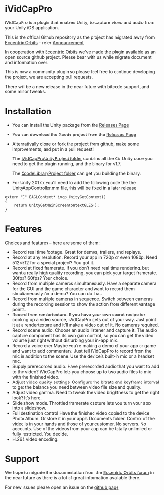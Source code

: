 # iVidCapPro
iVidCapPro is a plugin that enables Unity, to capture video and audio from your Unity iOS application.

This is the offical Github repository as the project has migrated away from [Eccentric Orbits](http://eccentric-orbits.com/eoe/site/ividcappro-unity-plugin/) - refer [Announcement](http://eccentric-orbits.com/eoe/site/2017/05/29/announcement-ividcappro-availability-ends/)

In cooperation with [Eccentric Orbits](http://eccentric-orbits.com/eoe/site/ividcappro-unity-plugin/) we've made the plugin available as an open source github project. Please bear with us while migrate document and information over. 

This is now a community plugin so please feel free to continue developing the project, we are accepting pull requests. 

There will be a new release in the near future with bitcode support, and some minor tweaks.

# Installation

* You can install the Unity package from the [Releases Page](https://github.com/ThisNetWorks/iVidCapPro/releases/latest)

* You can download the Xcode project from the [Releases Page](https://github.com/ThisNetWorks/iVidCapPro/releases/latest)

* Alternativally clone or fork the project from github, make some improvements, and put in a pull request! 

   The [iVidCapProUnityProject folder](https://github.com/ThisNetWorks/iVidCapPro/tree/master/iVidCapProUnityProject) contains all the C# Unity code you need to get the plugin running, and the binary for v1.7.
   
   The [XcodeLibraryProject folder](https://github.com/ThisNetWorks/iVidCapPro/tree/master/XcodeLibraryProject) can get you building the binary.

* For Unity 2017.x you'll need to add the following code the the UnityAppController.mm file, this will be fixed in a later release

```
extern "C" EAGLContext* ivcp_UnityGetContext()
{
    return UnityGetMainScreenContextGLES();
}
```


# Features

Choices and features – here are some of them:

* Record real time footage.
Great for demos, trailers, and replays.
* Record at any resolution.
Record your app in 720p or even 1080p. Need 512×512 for a special project? You got it.
* Record at fixed framerate.
If you don’t need real time rendering, but want a really high quality recording, you can pick your target framerate. 30fps? 60fps? Your choice.
* Record from multiple cameras simultaneously.
Have a separate camera for the GUI and the game character and want to record them simultaneously for a demo? You can do that.
* Record from multiple cameras in sequence.
Switch between cameras during the recording session to show the action from different vantage points.
* Record from rendertexture.
If you have your own secret recipe for cooking up a video source, iVidCapPro gets out of your way. Just point it at a rendertexture and it’ll make a video out of it. No cameras required.
* Record scene audio.
Choose an audio listener and capture it. The audio capture component has its own gain control, so you can get the video volume just right without disturbing your in-app mix.
* Record a voice over
Maybe you’re making a demo of your app or game and want to add commentary. Just tell iVidCapPro to record from the mic in addition to the scene. Use the device’s built-in mic or a headset mic.
* Supply prerecorded audio.
Have prerecorded audio that you want to add to the video? iVidCapPro lets you choose up to two audio files to mix with the finished video.
* Adjust video quality settings.
Configure the bitrate and keyframe interval to get the balance you need between video file size and quality.
* Adjust video gamma.
Need to tweak the video brightness to get the right look? It’s here.
* Slide show mode.
Throttled framerate capture lets you turn your app into a slideshow.
* Full destination control
Have the finished video copied to the device Photo Album. Or store it in your app’s Documents folder. Control of the video is in your hands and those of your customer. No servers. No accounts. Use of the videos from your app can be totally unlimited or fully restricted. You decide.
* H.264 video encoding.

# Support

We hope to migrate the documentation from the [Eccentric Orbits forum](http://eccentric-orbits.com/eoe/site/ividcappro-unity-plugin/) in the near future as there is a lot of great information available there. 

For new issues please open an issue on the [github page](https://github.com/ThisNetWorks/iVidCapPro/issues)